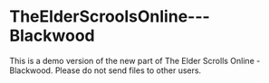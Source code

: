 # TheElderScroolsOnline---Blackwood
This is a demo version of the new part of The Elder Scrolls Online - Blackwood. Please do not send files to other users.
